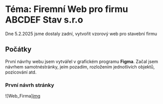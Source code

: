 # Téma: Firemní Web pro firmu ABCDEF Stav s.r.o
  Dne 5.2.2025 jsme dostaly zadní, vytvořit vzorový web pro stavební firmu
  ## Počátky
  
  První návrhy webu jsem vytvářel v grafickém programu __Figma__. Začal jsem návrhem samotnéstránky, jeím pozadím, rozložením jednotlivích objektů, pozicování atd.

  ### První návrh stránky
  
  ![Web_Firma][img]()

